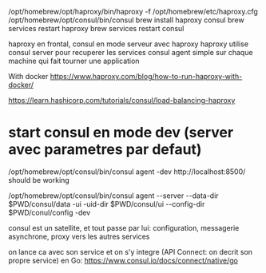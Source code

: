 
/opt/homebrew/opt/haproxy/bin/haproxy -f /opt/homebrew/etc/haproxy.cfg
/opt/homebrew/opt/consul/bin/consul
brew install haproxy consul
brew services restart haproxy
brew services restart consul

haproxy en frontal, consul en mode serveur avec haproxy
haproxy utilise consul server pour recuperer les services 
consul agent simple sur chaque machine qui fait tourner une application

With docker
https://www.haproxy.com/blog/how-to-run-haproxy-with-docker/

https://learn.hashicorp.com/tutorials/consul/load-balancing-haproxy


# start consul en mode dev (server avec parametres par defaut)

/opt/homebrew/opt/consul/bin/consul agent -dev
http://localhost:8500/ should be working


/opt/homebrew/opt/consul/bin/consul agent --server --data-dir $PWD/consul/data -ui -uid-dir $PWD/consul/ui --config-dir $PWD/conul/config -dev

consul est un satellite, et tout passe par lui: configuration, messagerie asynchrone, proxy vers les autres services

on lance ca avec son service et on s'y integre (API Connect: on decrit son propre service)
en Go: https://www.consul.io/docs/connect/native/go

